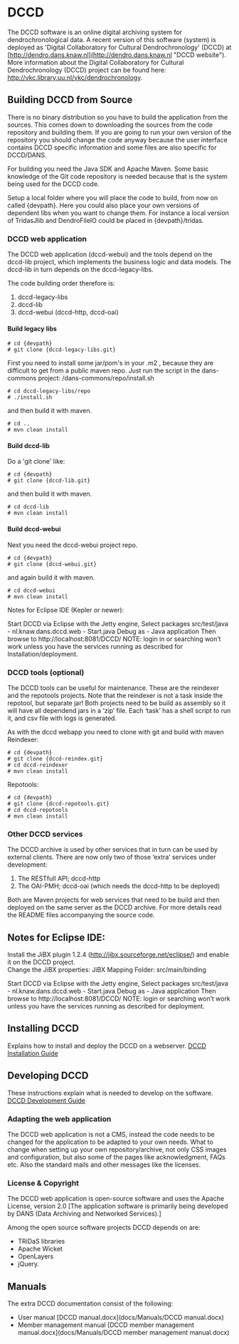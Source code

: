 # DCCD

The DCCD software is an online digital archiving system for dendrochronological data. 
A recent version of this software (system) is  deployed as 'Digital Collaboratory for Cultural Dendrochronology' (DCCD) at [http://dendro.dans.knaw.nl](http://dendro.dans.knaw.nl "DCCD website").
More information about the Digital Collaboratory for Cultural Dendrochronology (DCCD) project can be found here: http://vkc.library.uu.nl/vkc/dendrochronology. 

## Building DCCD from Source
There is no binary distribution so you have to build the application from the sources. 
This comes down to downloading the sources from the code repository and building them. 
If you are going to run your own version of the repository you should change the code anyway 
because the user interface contains DCCD specific information and some files are also specific for DCCD/DANS. 

For building you need the Java SDK and Apache Maven. 
Some basic knowledge of the Git code repository is needed because that is the system being used for the DCCD code. 

Setup a local folder where you will place the code to build, from now on called {devpath}. 
Here you could also place your own versions of dependent libs when you want to change them. For instance a local version of TridasJlib and DendroFileIO could be placed in {devpath}/tridas. 


### DCCD web application

The DCCD web application (dccd-webui) and the tools depend on the dccd-lib project, which implements the business logic and data models. 
The dccd-lib in turn depends on the dccd-legacy-libs. 

The code building order therefore is:

1. dccd-legacy-libs
2. dccd-lib
3. dccd-webui (dccd-http, dccd-oai) 

#### Build legacy libs

    # cd {devpath}
    # git clone {dccd-legacy-libs.git}


First you need to install some jar/pom's in your .m2 , because they are difficult to get from a public maven repo. 
Just run the script in the dans-commons project: /dans-commons/repo/install.sh

	# cd dccd-legacy-libs/repo
    # ./install.sh
    
and then build it with maven. 

    # cd ..
	# mvn clean install

#### Build dccd-lib
    
Do a 'git clone' like: 

    # cd {devpath}
    # git clone {dccd-lib.git}

    
and then build it with maven. 

    # cd dccd-lib
    # mvn clean install

#### Build dccd-webui
Next you need the dccd-webui project repo. 


    # cd {devpath}
    # git clone {dccd-webui.git}

    
and again build it with maven. 


    # cd dccd-webui
    # mvn clean install

Notes for Eclipse IDE (Kepler or newer):

Start DCCD via Eclipse with the Jetty engine, 
Select packages src/test/java - nl.knaw.dans.dccd.web - Start.java
Debug as - Java application
Then browse to http://localhost:8081/DCCD/
NOTE: login in or searching won’t work unless you have the services running as described for Installation/deployment. 

### DCCD tools (optional)

The DCCD tools can be useful for maintenance. 
These are the reindexer and the repotools projects. 
Note that the reindexer is not a task inside the repotool, but separate jar!
Both projects need to be build as assembly so it will have all dependend jars in a ‘zip’ file. 
Each ‘task’ has a shell script to run it, and csv file with logs is generated. 

As with the dccd webapp you need to clone with git and build with maven   
Reindexer: 

    # cd {devpath}
    # git clone {dccd-reindex.git}
    # cd dccd-reindexer
    # mvn clean install

Repotools: 

    # cd {devpath}
    # git clone {dccd-repotools.git}
    # cd dccd-repotools
    # mvn clean install

### Other DCCD services
The DCCD archive is used by other services that in turn can be used by external clients. 
There are now only two of those ‘extra’ services under development:

1.	The RESTfull API; dccd-http
2.	The OAI-PMH; dccd-oai (which needs the dccd-http to be deployed) 

Both are Maven projects for web services that need to be build and then deployed on the same server as the DCCD archive. 
For more details read the README files accompanying the source code. 

## Notes for Eclipse IDE:
Install the JiBX plugin 1.2.4 (http://jibx.sourceforge.net/eclipse/) and enable it on the DCCD project.  
Change the JiBX properties: JiBX Mapping Folder: src/main/binding

Start DCCD via Eclipse with the Jetty engine, 
Select packages src/test/java - nl.knaw.dans.dccd.web - Start.java
Debug as - Java application
Then browse to http://localhost:8081/DCCD/
NOTE: login or searching won’t work unless you have the services running as described for deployment. 

## Installing DCCD
Explains how to install and deploy the DCCD on a webserver. 
[DCCD Installation Guide](INSTALL.md)

## Developing DCCD
These instructions explain what is needed to develop on the software. 
[DCCD Development Guide](DEVELOPMENT.md)


### Adapting the web application 
The DCCD web application is not a CMS, instead the code needs to be changed for the application to be adapted to your own needs. What to change when setting up your own repository/archive, not only CSS images and configuration, but also some of the pages like acknowledgment, FAQs etc. Also the standard mails and other messages like the licenses. 

### License & Copyright
The DCCD web application is open-source software and uses the Apache License, version 2.0 
[The application software is primarily being developed by DANS (Data Archiving and Networked Services).] 

Among the open source software projects DCCD depends on are: 
* TRiDaS libraries
* Apache Wicket
* OpenLayers
* jQuery. 


## Manuals
The extra DCCD documentation consist of the following:

* User manual [DCCD manual.docx](docs/Manuals/DCCD manual.docx)
* Member management manual [DCCD member management manual.docx](docs/Manuals/DCCD member management manual.docx)

